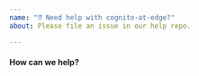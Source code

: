 ```yaml
---
name: "⁉️ Need help with cognito-at-edge?"
about: Please file an issue in our help repo.

---
```


#### How can we help? 
